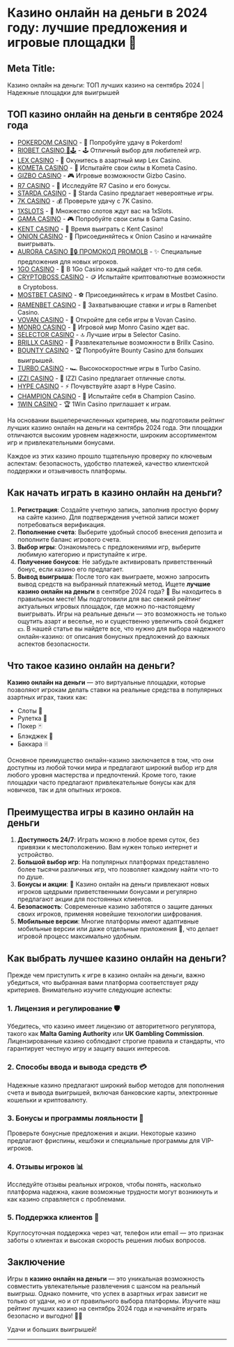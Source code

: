 # Казино онлайн на деньги в 2024 году: лучшие предложения и игровые площадки 🎰

## Meta Title:
Казино онлайн на деньги: ТОП лучших казино на сентябрь 2024 | Надежные площадки для выигрышей

## ТОП казино онлайн на деньги в сентябре 2024 года
- [POKERDOM CASINO](https://brandplay.link/Bxg7SC7H) - 🎰 Попробуйте удачу в Pokerdom!
- [RIOBET CASINO 🌟🕹️](https://brandplay.link/dtx89f2L) - 🕹️ Отличный выбор для любителей игр.
- [LEX CASINO](https://brandplay.link/2HFTmBc8) - 🎲 Окунитесь в азартный мир Lex Casino.
- [KOMETA CASINO](https://brandplay.link/tLG15CCb) - 🚀 Испытайте свои силы в Kometa Casino.
- [GIZBO CASINO](https://gizbo-tea02.com/c8e962e89) - 🎮 Игровые возможности Gizbo Casino.
- [R7 CASINO](https://brandplay.link/zPmNmTWG) - 💎 Исследуйте R7 Casino и его бонусы.
- [STARDA CASINO](https://brandplay.link/cpFQbWKn) - 🌠 Starda Casino предлагает невероятные игры.
- [7K CASINO](https://brandplay.link/dd46bNgD) - 💰 Проверьте удачу с 7K Casino.
- [1XSLOTS](https://brandplay.link/R4xfxqdm) - 🎰 Множество слотов ждут вас на 1xSlots.
- [GAMA CASINO](https://brandplay.link/zrZpLFTP) - 🎮 Попробуйте свои силы в Gama Casino.
- [KENT CASINO](https://passage-through-deserts.com/de0514c15) - 🤑 Время выиграть с Kent Casino!
- [ONION CASINO](https://obclk001-2d.top/click?offer_id=986&partner_id=10542&landing_id=1798&utm_medium=affiliate&sub_1=oncasino3) - 🧅 Присоединяйтесь к Onion Casino и начинайте выигрывать.
- [AURORA CASINO 🌌🔒 ПРОМОКОД PROMOLB](https://10trafic-stat2.com/click/668546566bcc6313411604c7/6766/15114/subaccount?promocode=PROMOLB) - ✨ Специальные предложения для новых игроков.
- [1GO CASINO](https://1go-ircp01.com/ce015f410) - 🎯 В 1Go Casino каждый найдет что-то для себя.
- [CRYPTOBOSS CASINO](https://cryptobossc.online/d847bcfa9) - 🪙 Испытайте криптовалютные возможности в Cryptoboss.
- [MOSTBET CASINO](https://ktbtis024ifqfn0mst.com/beQs) - ⚽ Присоединяйтесь к играм в Mostbet Casino.
- [RAMENBET CASINO](https://get.saltyram.com/ru/registration?apkpop=0&partner=p24970p3296034p5526) - 🍜 Захватывающие ставки и игры в Ramenbet Casino.
- [VOVAN CASINO](https://vovan.site/d2375cf9b) - 🎰 Откройте для себя игры в Vovan Casino.
- [MONRO CASINO](https://mnr-ircp01.com/c3ce72a2c) - 🎲 Игровой мир Monro Casino ждет вас.
- [SELECTOR CASINO](https://gosel.pl/SELVK) - 🔝 Лучшие игры в Selector Casino.
- [BRILLX CASINO](https://brillx.pub/BRIVK) - 💎 Развлекательные возможности в Brillx Casino.
- [BOUNTY CASINO](https://bounty-casino.de/BOVK) - 🏆 Попробуйте Bounty Casino для больших выигрышей.
- [TURBO CASINO](https://turbo-casino.pro/TURVK) - 🏎️ Высокоскоростные игры в Turbo Casino.
- [IZZI CASINO](https://izzi-fr03.com/ca7c8a7b7) - 🎰 IZZI Casino предлагает отличные слоты.
- [HYPE CASINO](https://hypekaz.com/dc2f44ad0) - ⚡ Почувствуйте азарт в Hype Casino.
- [CHAMPION CASINO](https://champcasino.ink/pobeda/doa-hats?p80412p305331p112c) - 🏅 Испытайте себя в Champion Casino.
- [1WIN CASINO](https://brandplay.link/6F5VqbyZ) - 🏆 1Win Casino приглашает к играм.

На основании вышеперечисленных критериев, мы подготовили рейтинг лучших казино онлайн на деньги на сентябрь 2024 года. Эти площадки отличаются высоким уровнем надежности, широким ассортиментом игр и привлекательными бонусами.

Каждое из этих казино прошло тщательную проверку по ключевым аспектам: безопасность, удобство платежей, качество клиентской поддержки и отзывчивость платформы.

## Как начать играть в казино онлайн на деньги?

1. **Регистрация**: Создайте учетную запись, заполнив простую форму на сайте казино. Для подтверждения учетной записи может потребоваться верификация.
2. **Пополнение счета**: Выберите удобный способ внесения депозита и пополните баланс игрового счета.
3. **Выбор игры**: Ознакомьтесь с предложениями игр, выберите любимую категорию и приступайте к игре.
4. **Получение бонусов**: Не забудьте активировать приветственный бонус, если казино его предлагает.
5. **Вывод выигрыша**: После того как выиграете, можно запросить вывод средств на выбранный платежный метод.
Ищете **лучшие казино онлайн на деньги** в сентябре 2024 года? 🎲 Вы находитесь в правильном месте! Мы подготовили для вас свежий рейтинг актуальных игровых площадок, где можно по-настоящему выигрывать. Игры на реальные деньги — это возможность не только ощутить азарт и веселье, но и существенно увеличить свой бюджет 💵. В нашей статье вы найдете все, что нужно для выбора надежного онлайн-казино: от описания бонусных предложений до важных аспектов безопасности.

## Что такое казино онлайн на деньги?

**Казино онлайн на деньги** — это виртуальные площадки, которые позволяют игрокам делать ставки на реальные средства в популярных азартных играх, таких как:

- Слоты 🎰
- Рулетка 🎡
- Покер 🃏
- Блэкджек 🖤
- Баккара 🃠

Основное преимущество онлайн-казино заключается в том, что они доступны из любой точки мира и предлагают широкий выбор игр для любого уровня мастерства и предпочтений. Кроме того, такие площадки часто предлагают привлекательные бонусы как для новичков, так и для опытных игроков.

## Преимущества игры в казино онлайн на деньги

1. **Доступность 24/7**: Играть можно в любое время суток, без привязки к местоположению. Вам нужен только интернет и устройство.
2. **Большой выбор игр**: На популярных платформах представлено более тысячи различных игр, что позволяет каждому найти что-то по душе.
3. **Бонусы и акции**: 🎁 Казино онлайн на деньги привлекают новых игроков щедрыми приветственными бонусами и регулярно предлагают акции для постоянных клиентов.
4. **Безопасность**: Современные казино заботятся о защите данных своих игроков, применяя новейшие технологии шифрования.
5. **Мобильные версии**: Многие платформы имеют адаптивные мобильные версии или даже отдельные приложения 📱, что делает игровой процесс максимально удобным.

## Как выбрать лучшее казино онлайн на деньги?

Прежде чем приступить к игре в казино онлайн на деньги, важно убедиться, что выбранная вами платформа соответствует ряду критериев. Внимательно изучите следующие аспекты:

### 1. Лицензия и регулирование 🛡️
Убедитесь, что казино имеет лицензию от авторитетного регулятора, такого как **Malta Gaming Authority** или **UK Gambling Commission**. Лицензированные казино соблюдают строгие правила и стандарты, что гарантирует честную игру и защиту ваших интересов.

### 2. Способы ввода и вывода средств 💳
Надежные казино предлагают широкий выбор методов для пополнения счета и вывода выигрышей, включая банковские карты, электронные кошельки и криптовалюту.

### 3. Бонусы и программы лояльности 🎁
Проверьте бонусные предложения и акции. Некоторые казино предлагают фриспины, кешбэки и специальные программы для VIP-игроков.

### 4. Отзывы игроков 📊
Исследуйте отзывы реальных игроков, чтобы понять, насколько платформа надежна, какие возможные трудности могут возникнуть и как казино справляется с проблемами.

### 5. Поддержка клиентов 🤝
Круглосуточная поддержка через чат, телефон или email — это признак заботы о клиентах и высокая скорость решения любых вопросов.

## Заключение

Игры в **казино онлайн на деньги** — это уникальная возможность совместить увлекательные развлечения с шансом на реальный выигрыш. Однако помните, что успех в азартных играх зависит не только от удачи, но и от правильного выбора платформы. Изучите наш рейтинг лучших казино на сентябрь 2024 года и начинайте играть безопасно и выгодно! 🎰💸

Удачи и больших выигрышей!

---

